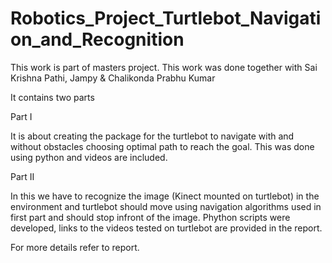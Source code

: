 Robotics_Project_Turtlebot_Navigation_and_Recognition
=====================================================

This work is part of masters project. This work was done together with Sai Krishna Pathi, Jampy & Chalikonda Prabhu Kumar

It contains two parts

Part I

It is about creating the package for the turtlebot to navigate with and without obstacles choosing optimal path to reach the goal. This was done using python and videos are included.

Part II

In this we have to recognize the image (Kinect mounted on turtlebot) in the environment and turtlebot should move using navigation algorithms used in first part and should stop infront of the image.
Phython scripts were developed, links to the videos tested on turtlebot are provided in the report.

For more details refer to report.
